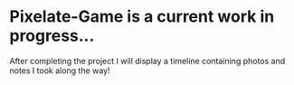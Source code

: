# Pixelate-Game is a current work in progress...
After completing the project I will display a timeline containing photos and notes I took along the way!
